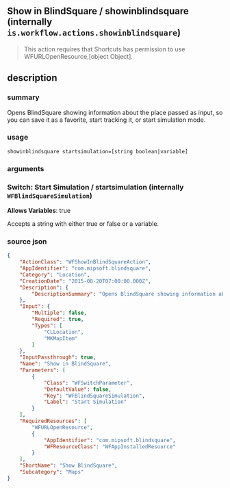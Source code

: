 
## Show in BlindSquare / showinblindsquare (internally `is.workflow.actions.showinblindsquare`)


> This action requires that Shortcuts has permission to use WFURLOpenResource,[object Object].


## description
### summary
Opens BlindSquare showing information about the place passed as input, so you can save it as a favorite, start tracking it, or start simulation mode.


### usage
`showinblindsquare startsimulation=[string boolean|variable]`

### arguments
### Switch: Start Simulation / startsimulation (internally `WFBlindSquareSimulation`)
**Allows Variables**: true


Accepts a string with either true or false
or a variable.

### source json

```json
{
	"ActionClass": "WFShowInBlindSquareAction",
	"AppIdentifier": "com.mipsoft.blindsquare",
	"Category": "Location",
	"CreationDate": "2015-08-20T07:00:00.000Z",
	"Description": {
		"DescriptionSummary": "Opens BlindSquare showing information about the place passed as input, so you can save it as a favorite, start tracking it, or start simulation mode."
	},
	"Input": {
		"Multiple": false,
		"Required": true,
		"Types": [
			"CLLocation",
			"MKMapItem"
		]
	},
	"InputPassthrough": true,
	"Name": "Show in BlindSquare",
	"Parameters": [
		{
			"Class": "WFSwitchParameter",
			"DefaultValue": false,
			"Key": "WFBlindSquareSimulation",
			"Label": "Start Simulation"
		}
	],
	"RequiredResources": [
		"WFURLOpenResource",
		{
			"AppIdentifier": "com.mipsoft.blindsquare",
			"WFResourceClass": "WFAppInstalledResource"
		}
	],
	"ShortName": "Show BlindSquare",
	"Subcategory": "Maps"
}
```
